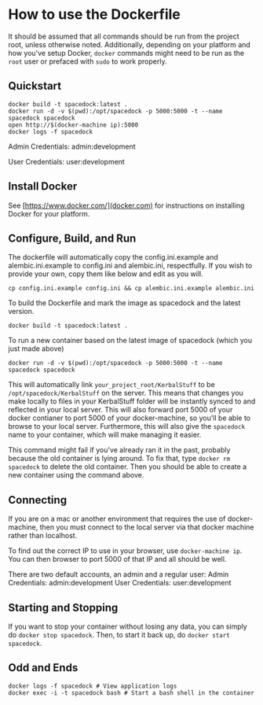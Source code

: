 # How to use the Dockerfile
It should be assumed that all commands should be run from the project root, unless otherwise noted.
Additionally, depending on your platform and how you've setup Docker, ```docker``` commands might need to be run as the ```root``` user or prefaced with ```sudo``` to work properly.

## Quickstart
```
docker build -t spacedock:latest .
docker run -d -v $(pwd):/opt/spacedock -p 5000:5000 -t --name spacedock spacedock
open http://$(docker-machine ip):5000
docker logs -f spacedock
```
Admin Credentials: admin:development

User Credentials: user:development

## Install Docker
See [https://www.docker.com/](docker.com) for instructions on installing Docker for your platform.

## Configure, Build, and Run
The dockerfile will automatically copy the config.ini.example and alembic.ini.example to config.ini and alembic.ini, respectfully. If you wish to provide your own, copy them like below and edit as you will.
```
cp config.ini.example config.ini && cp alembic.ini.example alembic.ini
```

To build the Dockerfile and mark the image as spacedock and the latest version.
```
docker build -t spacedock:latest .
```

To run a new container based on the latest image of spacedock (which you just made above)
```
docker run -d -v $(pwd):/opt/spacedock -p 5000:5000 -t --name spacedock spacedock
```
This will automatically link ```your_project_root/KerbalStuff``` to be ```/opt/spacedock/KerbalStuff``` on the server.
This means that changes you make locally to files in your KerbalStuff folder will be instantly synced to and reflected in your local server.
This will also forward port 5000 of your docker contianer to port 5000 of your docker-machine, so you'll be able to browse to your local server.
Furthermore, this will also give the ```spacedock``` name to your container, which will make managing it easier.

This command might fail if you've already ran it in the past, probably because the old container is lying around. To fix that, type ```docker rm spacedock``` to delete the old container. Then you should be able to create a new container using the command above.

## Connecting
If you are on a mac or another environment that requires the use of docker-machine, then you must connect to the local server via that docker machine rather than localhost.

To find out the correct IP to use in your browser, use ```docker-machine ip```. You can then browser to port 5000 of that IP and all should be well.

There are two default accounts, an admin and a regular user:
Admin Credentials: admin:development
User Credentials: user:development

## Starting and Stopping
If you want to stop your container without losing any data, you can simply do ```docker stop spacedock```.
Then, to start it back up, do ```docker start spacedock```.

## Odd and Ends
```
docker logs -f spacedock # View application logs
docker exec -i -t spacedock bash # Start a bash shell in the container
```
